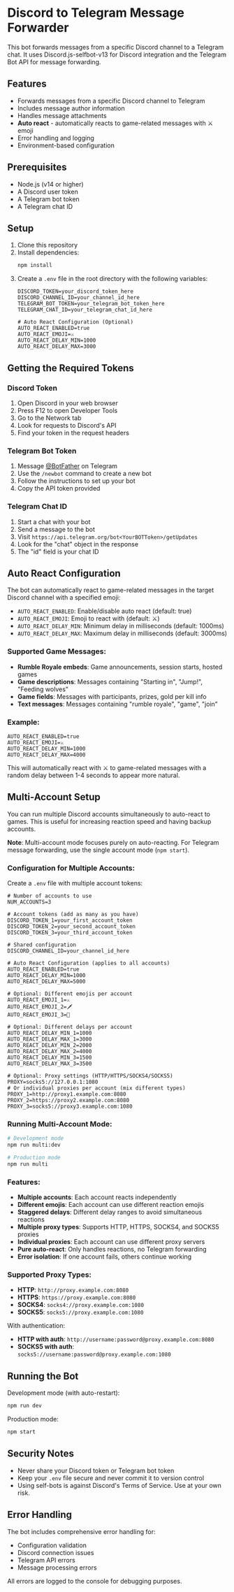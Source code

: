 # Discord to Telegram Message Forwarder

This bot forwards messages from a specific Discord channel to a Telegram chat. It uses Discord.js-selfbot-v13 for Discord integration and the Telegram Bot API for message forwarding.

## Features

- Forwards messages from a specific Discord channel to Telegram
- Includes message author information
- Handles message attachments
- **Auto react** - automatically reacts to game-related messages with ⚔️ emoji
- Error handling and logging
- Environment-based configuration

## Prerequisites

- Node.js (v14 or higher)
- A Discord user token
- A Telegram bot token
- A Telegram chat ID

## Setup

1. Clone this repository
2. Install dependencies:
   ```bash
   npm install
   ```
3. Create a `.env` file in the root directory with the following variables:
   ```
   DISCORD_TOKEN=your_discord_token_here
   DISCORD_CHANNEL_ID=your_channel_id_here
   TELEGRAM_BOT_TOKEN=your_telegram_bot_token_here
   TELEGRAM_CHAT_ID=your_telegram_chat_id_here
   
   # Auto React Configuration (Optional)
   AUTO_REACT_ENABLED=true
   AUTO_REACT_EMOJI=⚔️
   AUTO_REACT_DELAY_MIN=1000
   AUTO_REACT_DELAY_MAX=3000
   ```

## Getting the Required Tokens

### Discord Token
1. Open Discord in your web browser
2. Press F12 to open Developer Tools
3. Go to the Network tab
4. Look for requests to Discord's API
5. Find your token in the request headers

### Telegram Bot Token
1. Message [@BotFather](https://t.me/botfather) on Telegram
2. Use the `/newbot` command to create a new bot
3. Follow the instructions to set up your bot
4. Copy the API token provided

### Telegram Chat ID
1. Start a chat with your bot
2. Send a message to the bot
3. Visit `https://api.telegram.org/bot<YourBOTToken>/getUpdates`
4. Look for the "chat" object in the response
5. The "id" field is your chat ID

## Auto React Configuration

The bot can automatically react to game-related messages in the target Discord channel with a specified emoji:

- `AUTO_REACT_ENABLED`: Enable/disable auto react (default: true)
- `AUTO_REACT_EMOJI`: Emoji to react with (default: ⚔️)
- `AUTO_REACT_DELAY_MIN`: Minimum delay in milliseconds (default: 1000ms)
- `AUTO_REACT_DELAY_MAX`: Maximum delay in milliseconds (default: 3000ms)

### Supported Game Messages:
- **Rumble Royale embeds**: Game announcements, session starts, hosted games
- **Game descriptions**: Messages containing "Starting in", "Jump!", "Feeding wolves"
- **Game fields**: Messages with participants, prizes, gold per kill info
- **Text messages**: Messages containing "rumble royale", "game", "join"

### Example:
```
AUTO_REACT_ENABLED=true
AUTO_REACT_EMOJI=⚔️
AUTO_REACT_DELAY_MIN=1000
AUTO_REACT_DELAY_MAX=4000
```

This will automatically react with ⚔️ to game-related messages with a random delay between 1-4 seconds to appear more natural.

## Multi-Account Setup

You can run multiple Discord accounts simultaneously to auto-react to games. This is useful for increasing reaction speed and having backup accounts.

**Note**: Multi-account mode focuses purely on auto-reacting. For Telegram message forwarding, use the single account mode (`npm start`).

### Configuration for Multiple Accounts:

Create a `.env` file with multiple account tokens:

```
# Number of accounts to use
NUM_ACCOUNTS=3

# Account tokens (add as many as you have)
DISCORD_TOKEN_1=your_first_account_token
DISCORD_TOKEN_2=your_second_account_token  
DISCORD_TOKEN_3=your_third_account_token

# Shared configuration
DISCORD_CHANNEL_ID=your_channel_id_here

# Auto React Configuration (applies to all accounts)
AUTO_REACT_ENABLED=true
AUTO_REACT_DELAY_MIN=1000
AUTO_REACT_DELAY_MAX=5000

# Optional: Different emojis per account
AUTO_REACT_EMOJI_1=⚔️
AUTO_REACT_EMOJI_2=🗡️
AUTO_REACT_EMOJI_3=🏹

# Optional: Different delays per account
AUTO_REACT_DELAY_MIN_1=1000
AUTO_REACT_DELAY_MAX_1=3000
AUTO_REACT_DELAY_MIN_2=2000
AUTO_REACT_DELAY_MAX_2=4000
AUTO_REACT_DELAY_MIN_3=1500
AUTO_REACT_DELAY_MAX_3=3500

# Optional: Proxy settings (HTTP/HTTPS/SOCKS4/SOCKS5)
PROXY=socks5://127.0.0.1:1080
# Or individual proxies per account (mix different types)
PROXY_1=http://proxy1.example.com:8080
PROXY_2=https://proxy2.example.com:8080
PROXY_3=socks5://proxy3.example.com:1080
```

### Running Multi-Account Mode:

```bash
# Development mode
npm run multi:dev

# Production mode  
npm run multi
```

### Features:
- **Multiple accounts**: Each account reacts independently
- **Different emojis**: Each account can use different reaction emojis
- **Staggered delays**: Different delay ranges to avoid simultaneous reactions
- **Multiple proxy types**: Supports HTTP, HTTPS, SOCKS4, and SOCKS5 proxies
- **Individual proxies**: Each account can use different proxy servers
- **Pure auto-react**: Only handles reactions, no Telegram forwarding
- **Error isolation**: If one account fails, others continue working

### Supported Proxy Types:
- **HTTP**: `http://proxy.example.com:8080`
- **HTTPS**: `https://proxy.example.com:8080`
- **SOCKS4**: `socks4://proxy.example.com:1080`
- **SOCKS5**: `socks5://proxy.example.com:1080`

With authentication:
- **HTTP with auth**: `http://username:password@proxy.example.com:8080`
- **SOCKS5 with auth**: `socks5://username:password@proxy.example.com:1080`

## Running the Bot

Development mode (with auto-restart):
```bash
npm run dev
```

Production mode:
```bash
npm start
```

## Security Notes

- Never share your Discord token or Telegram bot token
- Keep your `.env` file secure and never commit it to version control
- Using self-bots is against Discord's Terms of Service. Use at your own risk.

## Error Handling

The bot includes comprehensive error handling for:
- Configuration validation
- Discord connection issues
- Telegram API errors
- Message processing errors

All errors are logged to the console for debugging purposes.